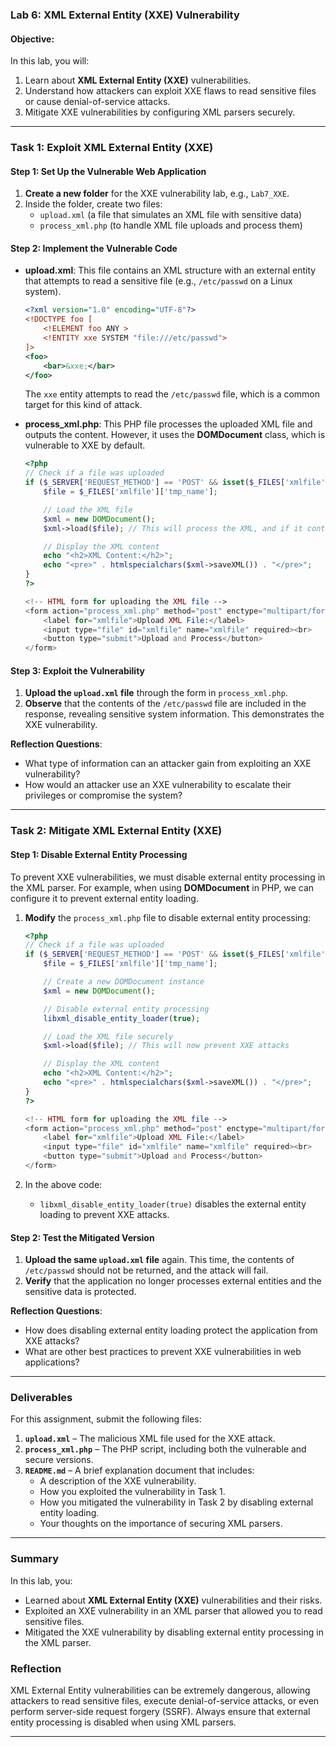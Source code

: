 
### **Lab 6: XML External Entity (XXE) Vulnerability**

#### **Objective:**
In this lab, you will:
1. Learn about **XML External Entity (XXE)** vulnerabilities.
2. Understand how attackers can exploit XXE flaws to read sensitive files or cause denial-of-service attacks.
3. Mitigate XXE vulnerabilities by configuring XML parsers securely.

---

### **Task 1: Exploit XML External Entity (XXE)**

#### **Step 1: Set Up the Vulnerable Web Application**

1. **Create a new folder** for the XXE vulnerability lab, e.g., `Lab7_XXE`.
2. Inside the folder, create two files:
   - `upload.xml` (a file that simulates an XML file with sensitive data)
   - `process_xml.php` (to handle XML file uploads and process them)

#### **Step 2: Implement the Vulnerable Code**

- **upload.xml**: This file contains an XML structure with an external entity that attempts to read a sensitive file (e.g., `/etc/passwd` on a Linux system).

  ```xml
  <?xml version="1.0" encoding="UTF-8"?>
  <!DOCTYPE foo [
      <!ELEMENT foo ANY >
      <!ENTITY xxe SYSTEM "file:///etc/passwd">
  ]>
  <foo>
      <bar>&xxe;</bar>
  </foo>
  ```

  The `xxe` entity attempts to read the `/etc/passwd` file, which is a common target for this kind of attack.

- **process_xml.php**: This PHP file processes the uploaded XML file and outputs the content. However, it uses the **DOMDocument** class, which is vulnerable to XXE by default.

  ```php
  <?php
  // Check if a file was uploaded
  if ($_SERVER['REQUEST_METHOD'] == 'POST' && isset($_FILES['xmlfile'])) {
      $file = $_FILES['xmlfile']['tmp_name'];

      // Load the XML file
      $xml = new DOMDocument();
      $xml->load($file); // This will process the XML, and if it contains an XXE, it will be executed

      // Display the XML content
      echo "<h2>XML Content:</h2>";
      echo "<pre>" . htmlspecialchars($xml->saveXML()) . "</pre>";
  }
  ?>

  <!-- HTML form for uploading the XML file -->
  <form action="process_xml.php" method="post" enctype="multipart/form-data">
      <label for="xmlfile">Upload XML File:</label>
      <input type="file" id="xmlfile" name="xmlfile" required><br>
      <button type="submit">Upload and Process</button>
  </form>
  ```

#### **Step 3: Exploit the Vulnerability**

1. **Upload the `upload.xml` file** through the form in `process_xml.php`.
2. **Observe** that the contents of the `/etc/passwd` file are included in the response, revealing sensitive system information. This demonstrates the XXE vulnerability.

**Reflection Questions**:
- What type of information can an attacker gain from exploiting an XXE vulnerability?
- How would an attacker use an XXE vulnerability to escalate their privileges or compromise the system?

---

### **Task 2: Mitigate XML External Entity (XXE)**

#### **Step 1: Disable External Entity Processing**

To prevent XXE vulnerabilities, we must disable external entity processing in the XML parser. For example, when using **DOMDocument** in PHP, we can configure it to prevent external entity loading.

1. **Modify** the `process_xml.php` file to disable external entity processing:

   ```php
   <?php
   // Check if a file was uploaded
   if ($_SERVER['REQUEST_METHOD'] == 'POST' && isset($_FILES['xmlfile'])) {
       $file = $_FILES['xmlfile']['tmp_name'];

       // Create a new DOMDocument instance
       $xml = new DOMDocument();

       // Disable external entity processing
       libxml_disable_entity_loader(true);

       // Load the XML file securely
       $xml->load($file); // This will now prevent XXE attacks

       // Display the XML content
       echo "<h2>XML Content:</h2>";
       echo "<pre>" . htmlspecialchars($xml->saveXML()) . "</pre>";
   }
   ?>

   <!-- HTML form for uploading the XML file -->
   <form action="process_xml.php" method="post" enctype="multipart/form-data">
       <label for="xmlfile">Upload XML File:</label>
       <input type="file" id="xmlfile" name="xmlfile" required><br>
       <button type="submit">Upload and Process</button>
   </form>
   ```

2. In the above code:
   - `libxml_disable_entity_loader(true)` disables the external entity loading to prevent XXE attacks.

#### **Step 2: Test the Mitigated Version**

1. **Upload the same `upload.xml` file** again. This time, the contents of `/etc/passwd` should not be returned, and the attack will fail.
2. **Verify** that the application no longer processes external entities and the sensitive data is protected.

**Reflection Questions**:
- How does disabling external entity loading protect the application from XXE attacks?
- What are other best practices to prevent XXE vulnerabilities in web applications?

---

### **Deliverables**

For this assignment, submit the following files:

1. **`upload.xml`** – The malicious XML file used for the XXE attack.
2. **`process_xml.php`** – The PHP script, including both the vulnerable and secure versions.
3. **`README.md`** – A brief explanation document that includes:
   - A description of the XXE vulnerability.
   - How you exploited the vulnerability in Task 1.
   - How you mitigated the vulnerability in Task 2 by disabling external entity loading.
   - Your thoughts on the importance of securing XML parsers.

---

### **Summary**

In this lab, you:
- Learned about **XML External Entity (XXE)** vulnerabilities and their risks.
- Exploited an XXE vulnerability in an XML parser that allowed you to read sensitive files.
- Mitigated the XXE vulnerability by disabling external entity processing in the XML parser.

### **Reflection**

XML External Entity vulnerabilities can be extremely dangerous, allowing attackers to read sensitive files, execute denial-of-service attacks, or even perform server-side request forgery (SSRF). Always ensure that external entity processing is disabled when using XML parsers.

---

